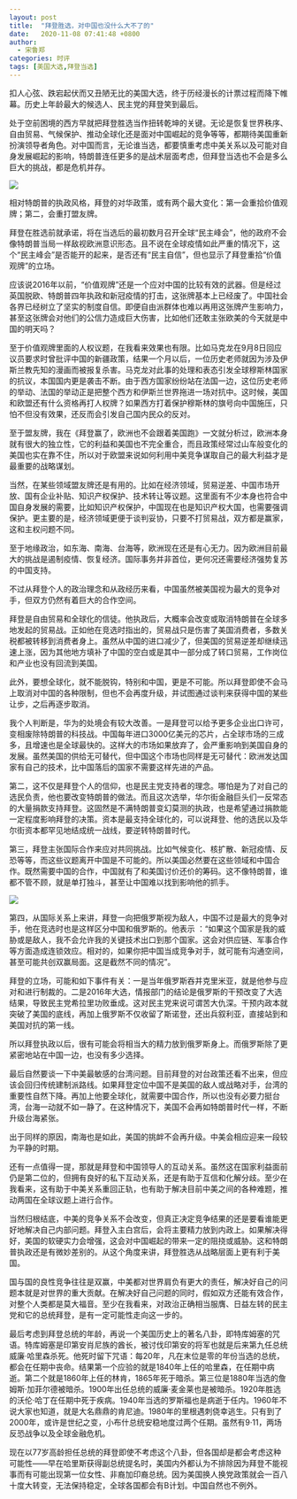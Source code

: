 ```yaml
---
layout: post
title:  "拜登胜选，对中国也没什么大不了的"
date:   2020-11-08 07:41:48 +0800
author: 
  - 宋鲁郑
categories: 时评
tags: [美国大选,拜登当选]
---
```

扣人心弦、跌宕起伏而又丑陋无比的美国大选，终于历经漫长的计票过程而降下帷幕。历史上年龄最大的候选人、民主党的拜登笑到最后。

处于空前困境的西方早就把拜登胜选当作扭转乾坤的关键。无论是恢复世界秩序、自由贸易、气候保护、推动全球化还是面对中国崛起的竞争等等，都期待美国重新扮演领导者角色。对中国而言，无论谁当选，都要慎重考虑中美关系以及可能对自身发展崛起的影响，特朗普连任更多的是战术层面考虑，但拜登当选也不会是多么巨大的挑战，都是危机并存。

![]({{site.url}}/assets/images/20201107143153709.jpg)  

相对特朗普的执政风格，拜登的对华政策，或有两个最大变化：第一会重拾价值观牌；第二，会重打盟友牌。

拜登在胜选前就承诺，将在当选后的最初数月召开全球“民主峰会”，他的政府不会像特朗普当局一样敌视欧洲意识形态。且不说在全球疫情如此严重的情况下，这个“民主峰会”是否能开的起来，是否还有“民主自信”，但也显示了拜登重拾“价值观牌”的立场。

应该说2016年以前，“价值观牌”还是一个应对中国的比较有效的武器。但是经过英国脱欧、特朗普四年执政和新冠疫情的打击，这张牌基本上已经废了。中国社会各界已经树立了坚实的制度自信。即便自由派群体也难以再用这张牌产生影响力，甚至这张牌会对他们的公信力造成巨大伤害，比如他们还敢主张欧美的今天就是中国的明天吗？

至于价值观牌里面的人权议题，在我看来效果也有限。比如马克龙在9月8日回应议员要求时曾批评中国的新疆政策，结果一个月以后，一位历史老师就因为涉及伊斯兰教先知的漫画而被报复杀害。马克龙对此事的处理和表态引发全球穆斯林国家的抗议，本国国内更是袭击不断。由于西方国家纷纷站在法国一边，这位历史老师的举动、法国的举动正是把整个西方和伊斯兰世界拖进一场对抗中。这时候，美国和欧盟还有什么资格再打人权牌？如果西方打着保护穆斯林的旗号向中国施压，只怕不但没有效果，还反而会引发自己国内民众的反对。

至于盟友牌，我在《拜登赢了，欧洲也不会跟着美国跑》一文就分析过，欧洲本身就有很大的独立性，它的利益和美国也不完全重合，而且政策经常过山车般变化的美国也实在靠不住，所以对于欧盟来说如何利用中美竞争谋取自己的最大利益才是最重要的战略谋划。

当然，在某些领域盟友牌还是有用的。比如在经济领域，贸易逆差、中国市场开放、国有企业补贴、知识产权保护、技术转让等议题。这里面有不少本身也符合中国自身发展的需要，比如知识产权保护，中国现在也是知识产权大国，也需要强调保护。更主要的是，经济领域更便于谈判妥协，只要不打贸易战，双方都是赢家，这和主权问题不同。

至于地缘政治，如东海、南海、台海等，欧洲现在还是有心无力。因为欧洲目前最大的挑战是遏制疫情、恢复经济。国际事务并非首位，更何况还需要经济强势复苏的中国支持。

不过从拜登个人的政治理念和从政经历来看，中国虽然被美国视为最大的竞争对手，但双方仍然有着巨大的合作空间。

拜登是自由贸易和全球化的信徒。他执政后，大概率会改变或取消特朗普在全球多地发起的贸易战。正如他在竞选时指出的，贸易战只是伤害了美国消费者，多数关税都被转移到消费者身上。虽然从中国的进口减少了，但美国的贸易逆差却继续迅速上涨，因为其他地方填补了中国的空白或是其中一部分成了转口贸易，工作岗位和产业也没有回流到美国。

此外，要想全球化，就不能脱钩，特别和中国，更是不可能。所以拜登即使不会马上取消对中国的各种限制，但也不会再度升级，并试图通过谈判来获得中国的某些让步，之后再逐步取消。

我个人判断是，华为的处境会有较大改善。一是拜登可以给予更多企业出口许可，变相废除特朗普的科技战。中国每年进口3000亿美元的芯片，占全球市场的三成多，且增速也是全球最快的。这样大的市场如果放弃了，会严重影响到美国自身的发展。虽然美国的供给无可替代，但中国这个市场也同样是无可替代：欧洲发达国家有自己的技术，比中国落后的国家不需要这样先进的产品。

第二，这不仅是拜登个人的信仰，也是民主党支持者的理念。哪怕是为了对自己的选民负责，他也要改变特朗普的做法。而且这次选举，华尔街金融巨头们一反常态的大量捐款支持拜登。这固然是不满特朗普变幻莫测的执政，也是希望通过捐款能一定程度影响拜登的决策。资本是最支持全球化的，可以说拜登、他的选民以及华尔街资本都罕见地结成统一战线，要逆转特朗普时代。

第三，拜登主张国际合作来应对共同挑战。比如气候变化、核扩散、新冠疫情、反恐等等，而这些议题离开中国是不可能的。所以美国必然要在这些领域和中国合作。既然需要中国的合作，中国就有了和美国讨价还价的筹码。这不像特朗普，谁都不管不顾，就是单打独斗，甚至让中国难以找到影响他的抓手。

![]({{site.url}}/assets/images/20201107143749164.png)  

第四，从国际关系上来讲，拜登一向把俄罗斯视为敌人，中国不过是最大的竞争对手，他在竞选时也是这样区分中国和俄罗斯的。他表示 ：“如果这个国家是我的威胁或是敌人，我不会允许我的关键技术出口到那个国家。这会对供应链、军事合作等方面造成连锁效应。相对的，如果你把中国当成竞争对手，就可能有沟通空间，甚至可能共创双赢局面。这是截然不同的情况”。

拜登的立场，可能和如下事件有关：一是当年俄罗斯吞并克里米亚，就是他参与应对和进行制裁的。二是2016年大选，情报部门的结论是俄罗斯的干预改变了大选结果，导致民主党希拉里功败垂成。这对民主党来说可谓苦大仇深。干预内政本就突破了美国的底线，再加上俄罗斯不仅收留了斯诺登，还出兵叙利亚，直接站到和美国对抗的第一线。

所以拜登执政以后，很有可能会将相当大的精力放到俄罗斯身上。而俄罗斯除了更紧密地站在中国一边，也没有多少选择。

最后自然要谈一下中美最敏感的台湾问题。目前拜登的对台政策还看不出来，但应该会回归传统建制派路线。如果拜登定位中国不是美国的敌人或战略对手，台湾的重要性自然下降。再加上他要全球化，就需要中国合作，所以也没有必要力挺台湾，台海一动就不如一静了。在这种情况下，美国不会再如特朗普时代一样，不断升级台海紧张。

出于同样的原因，南海也是如此，美国的挑衅不会再升级。中美会相应迎来一段较为平静的时期。

还有一点值得一提，那就是拜登和中国领导人的互动关系。虽然这在国家利益面前仍是第二位的，但拥有良好的私下互动关系，还是有助于互信和化解分歧。至少在我看来，这有助于中美关系重回正轨，也有助于解决目前中美之间的各种难题，推动两国在全球议题上进行合作。

当然归根结底，中美的竞争关系不会改变，但真正决定竞争结果的还是要看谁能更好地解决自己内部问题。拜登入主白宫后，会将主要精力放到内政上。如果解决得好，美国的软硬实力会增强，这会对中国崛起的带来一定的阻挠或威胁。这和特朗普执政还是有微妙差别的。从这个角度来讲，拜登胜选从战略层面上更有利于美国。

国与国的良性竞争往往是双赢，中美都对世界肩负有更大的责任，解决好自己的问题本就是对世界的重大贡献。在解决好自己问题的同时，假如双方还能有效合作，对整个人类都是莫大福音。至少在我看来，对政治正确相当服膺、日益左转的民主党和它的总统拜登，是有一定可能性走向这一步的。

最后考虑到拜登总统的年龄，再说一个美国历史上的著名八卦，即特库姆塞的咒语。特库姆塞是印第安肖尼族的酋长，被讨伐印第安的将军也就是后来第九任总统威廉·哈里森杀死。他死时留下咒语：每20年，凡在末位是零的年份当选的总统，都会在任期中丧命。结果第一个应验的就是1840年上任的哈里森，在任期中病逝。第二个就是1860年上任的林肯，1865年死于暗杀。第三位是1880年当选的詹姆斯·加菲尔德被暗杀。1900年出任总统的威廉·麦金莱也是被暗杀。1920年胜选的沃伦·哈丁在任期中死于疾病。1940年当选的罗斯福也是病逝于任内。1960年不说大家也知道，就是大名鼎鼎的肯尼迪。1980年的里根遇刺侥幸逃生。只有到了2000年，或许是世纪之变，小布什总统安稳地度过两个任期。虽然有9·11，两场反恐战争以及全球金融危机。

现在以77岁高龄担任总统的拜登即使不考虑这个八卦，但各国却是都会考虑这种可能性——早在哈里斯获得副总统提名时，美国内外都认为不排除因为拜登不能视事而有可能出现第一位女性、非裔加印裔总统。因为美国换人换党政策就会一百八十度大转变，无法保持稳定，全球各国都会有B计划。中国自然也不例外。